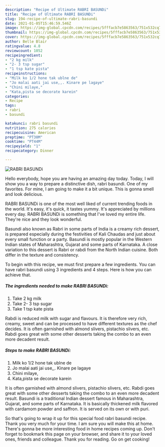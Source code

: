 ```yaml
---
description: "Recipe of Ultimate RABRI BASUNDi"
title: "Recipe of Ultimate RABRI BASUNDi"
slug: 194-recipe-of-ultimate-rabri-basundi
date: 2021-01-05T15:46:59.546Z
image: https://img-global.cpcdn.com/recipes/5fffacb7e5863563/751x532cq70/rabri-basundi-recipe-main-photo.jpg
thumbnail: https://img-global.cpcdn.com/recipes/5fffacb7e5863563/751x532cq70/rabri-basundi-recipe-main-photo.jpg
cover: https://img-global.cpcdn.com/recipes/5fffacb7e5863563/751x532cq70/rabri-basundi-recipe-main-photo.jpg
author: Belle Blair
ratingvalue: 4.8
reviewcount: 1052
recipeingredient:
- "2 kg milk"
- "2- 3 tsp sugar"
- "1 tsp kate pista"
recipeinstructions:
- "Milk ko 1/2 hone tak ublne de"
- "Jo malai aati jai use,,. Kinare pe lagaye"
- "Chini milaye,"
- "Kata,pista se decorate karein"
categories:
- Recipe
tags:
- rabri
- basundi

katakunci: rabri basundi 
nutrition: 275 calories
recipecuisine: American
preptime: "PT30M"
cooktime: "PT44M"
recipeyield: "1"
recipecategory: Dinner

---
```



![RABRI BASUNDi](https://img-global.cpcdn.com/recipes/5fffacb7e5863563/751x532cq70/rabri-basundi-recipe-main-photo.jpg)

Hello everybody, hope you are having an amazing day today. Today, I will show you a way to prepare a distinctive dish, rabri basundi. One of my favorites. For mine, I am going to make it a bit unique. This is gonna smell and look delicious.

RABRI BASUNDi is one of the most well liked of current trending foods in the world. It's easy, it's quick, it tastes yummy. It's appreciated by millions every day. RABRI BASUNDi is something that I've loved my entire life. They're nice and they look wonderful.

Basundi also known as Rabri in some parts of India is a creamy rich dessert, is prepared especially during the festivities of Kali Chaudas and just about every small function or a party. Basundi is mostly popular in the Western Indian states of Maharashtra, Gujarat and some parts of Karnataka. A close variation to this dessert is Rabri or rabdi from the North Indian cuisine. Both differ in the texture and consistency.


To begin with this recipe, we must first prepare a few ingredients. You can have rabri basundi using 3 ingredients and 4 steps. Here is how you can achieve that.

<!--inarticleads1-->

##### The ingredients needed to make RABRI BASUNDi:

1. Take 2 kg milk
1. Take 2- 3 tsp sugar
1. Take 1 tsp kate pista


Rabdi is reduced milk with sugar and flavours. It is therefore very rich, creamy, sweet and can be processed to have different textures as the chef decides. It is often garnished with almond slivers, pistachio slivers, etc. Rabdi goes great with some other desserts taking the combo to an even more decadent result. 

<!--inarticleads2-->

##### Steps to make RABRI BASUNDi:

1. Milk ko 1/2 hone tak ublne de
1. Jo malai aati jai use,,. Kinare pe lagaye
1. Chini milaye,
1. Kata,pista se decorate karein


It is often garnished with almond slivers, pistachio slivers, etc. Rabdi goes great with some other desserts taking the combo to an even more decadent result. Basundi is a traditional Indian dessert famous in Maharashtra, Gujarat, and some parts of Karnataka. It is basically thickened milk flavored with cardamom powder and saffron. It is served on its own or with puri. 

So that's going to wrap it up for this special food rabri basundi recipe. Thank you very much for your time. I am sure you will make this at home. There's gonna be more interesting food in home recipes coming up. Don't forget to bookmark this page on your browser, and share it to your loved ones, friends and colleague. Thank you for reading. Go on get cooking!

